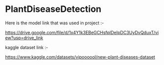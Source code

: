 # PlantDiseaseDetection
Here is the model link that was used in project :-

https://drive.google.com/file/d/1x4Y1k3EBeGCHsfplDeIpDC3UyDvQduxT/view?usp=drive_link

kaggle dataset link   :-

https://www.kaggle.com/datasets/vipoooool/new-plant-diseases-dataset


